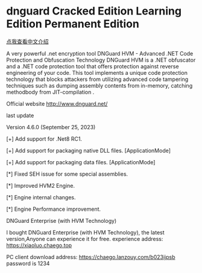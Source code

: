 # dnguard Cracked Edition Learning Edition Permanent Edition

[点我查看中文介绍](https://github.com/tabs/dnguard/blob/575170f83a1627711118816b58f28a82b145fbd5/README_CN.md)

A very powerful .net encryption tool
DNGuard HVM - Advanced .NET Code Protection and Obfuscation Technology
DNGuard HVM is a .NET obfuscator and a .NET code protection tool that offers protection against reverse engineering of your code. This tool implements a unique code protection technology that blocks attackers from utilizing advanced code tampering techniques such as dumping assembly contents from in-memory, catching methodbody from JIT-compilation .

Official website http://www.dnguard.net/

last update

Version 4.6.0 (September 25, 2023)

[+] Add support for .Net8 RC1.

[+] Add support for packaging native DLL files. [ApplicationMode]

[+] Add support for packaging data files. [ApplicationMode]

[*] Fixed SEH issue for some special assemblies.

[*] Improved HVM2 Engine.

[*] Engine internal changes.

[*] Engine Performance improvement.


DNGuard Enterprise (with HVM Technology)

I bought DNGuard Enterprise (with HVM Technology), the latest version,Anyone can experience it for free.
experience address: https://xiaoluo.chaego.top

PC client download address: https://chaego.lanzouy.com/b023ijpsb password is 1234
